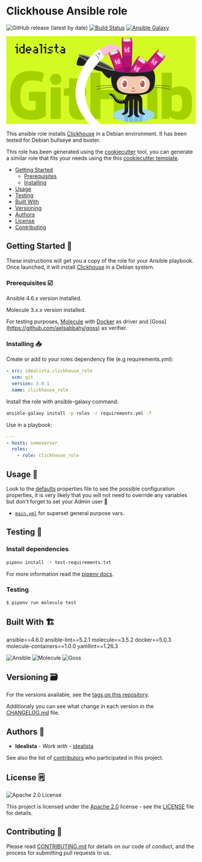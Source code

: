 # Clickhouse Ansible role
![GitHub release (latest by date)](https://img.shields.io/github/v/release/idealista/clickhouse_role?color=%23B62682)
[![Build Status](https://travis-ci.org/idealista/clickhouse_role.png)](https://travis-ci.org/idealista/clickhouse_role) [![Ansible Galaxy](https://img.shields.io/badge/galaxy-idealista.clickhouse_role-B62682.svg)](https://galaxy.ansible.com/idealista/clickhouse_role)

![Logo](https://raw.githubusercontent.com/idealista/clickhouse_role/main/logo.gif)


This ansible role installs [Clickhouse](https://clickhouse.com/) in a Debian environment. It has been tested for Debian bullseye and buster.

This role has been generated using the [cookiecutter](https://github.com/cookiecutter/cookiecutter) tool, you can generate a similar role that fits your needs using the this [cookiecutter template](https://github.com/idealista/cookiecutter-ansible-role).

- [Getting Started](#getting-started-checkered_flag)
  - [Prerequisites](#prerequisites-ballot_box_with_check)
  - [Installing](#Installing-inbox_tray )
- [Usage](#usage-runner)
- [Testing](#testing-test_tube)
- [Built With](#built-with-building_construction)
- [Versioning](#versioning-card_file_box)
- [Authors](#authors-superhero)
- [License](#license-spiral_notepad)
- [Contributing](#contributing-construction_worker)

## Getting Started :checkered_flag:
These instructions will get you a copy of the role for your Ansible playbook. Once launched, it will install [Clickhouse](https://clickhouse.com/) in a Debian system.

### Prerequisites :ballot_box_with_check:

Ansible 4.6.x version installed.

Molecule 3.x.x version installed.

For testing purposes, [Molecule](https://molecule.readthedocs.io/) with [Docker](https://www.docker.com/) as driver and  [Goss] (https://github.com/aelsabbahy/goss) as verifier.

### Installing :inbox_tray:

Create or add to your roles dependency file (e.g requirements.yml):

```yml
- src: idealista.clickhouse_role
  scm: git
  version: 3.0.1
  name: clickhouse_role
```

Install the role with ansible-galaxy command:

```sh
ansible-galaxy install -p roles -r requirements.yml -f
```

Use in a playbook:

```yml
---
- hosts: someserver
  roles:
    - role: clickhouse_role
```

## Usage :runner:

Look to the [defaults](defaults/main.yml) properties file to see the possible configuration properties, it is very likely that you will not need to override any variables but don't forget to set your Admin user 🦸

- [`main.yml`](./defaults/main.yml) for superset general purpose vars.

## Testing :test_tube:

### Install dependencies

```sh
pipenv install -r test-requirements.txt
```

For more information read the [pipenv docs](ipenv-fork.readthedocs.io/en/latest/).

### Testing

```sh
$ pipenv run molecule test 
```

## Built With :building_construction:

ansible==4.6.0
ansible-lint==5.2.1
molecule==3.5.2
docker==5.0.3
molecule-containers==1.0.0
yamllint==1.26.3

![Ansible](https://img.shields.io/badge/ansible-4.6.0-green.svg)
![Molecule](https://img.shields.io/badge/molecule-3.5.2-green.svg)
![Goss](https://img.shields.io/badge/goss-0.3.13-green.svg)

## Versioning :card_file_box:

For the versions available, see the [tags on this repository](https://github.com/idealista/clickhouse_role/tags).

Additionaly you can see what change in each version in the [CHANGELOG.md](CHANGELOG.md) file.

## Authors :superhero:

* **Idealista** - *Work with* - [idealista](https://github.com/idealista)

See also the list of [contributors](https://github.com/idealista/clickhouse_role/contributors) who participated in this project.

## License :spiral_notepad:

![Apache 2.0 License](https://img.shields.io/hexpm/l/plug.svg)

This project is licensed under the [Apache 2.0](https://www.apache.org/licenses/LICENSE-2.0) license - see the [LICENSE](LICENSE) file for details.

## Contributing :construction_worker:

Please read [CONTRIBUTING.md](.github/CONTRIBUTING.md) for details on our code of conduct, and the process for submitting pull requests to us.
